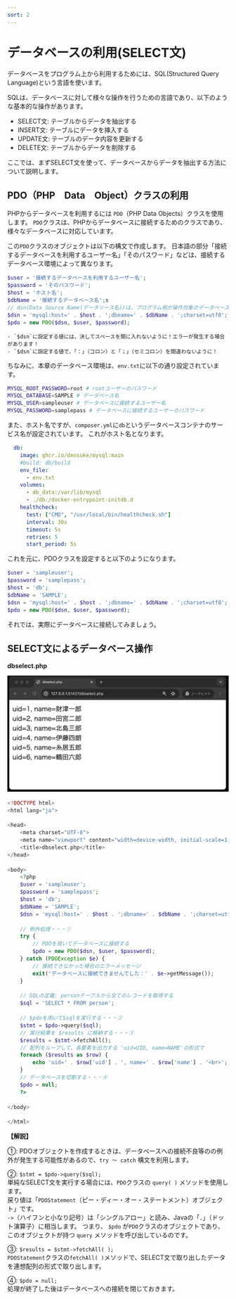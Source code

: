 ```yaml
---
sort: 2
---
```

# データベースの利用(SELECT文)

データベースをプログラム上から利用するためには、SQL(Structured Query Language)という言語を使います。

SQLは、データベースに対して様々な操作を行うための言語であり、以下のような基本的な操作があります。

- SELECT文: テーブルからデータを抽出する
- INSERT文: テーブルにデータを挿入する
- UPDATE文: テーブルのデータ内容を更新する
- DELETE文: テーブルからデータを削除する

ここでは、まずSELECT文を使って、データベースからデータを抽出する方法について説明します。

## PDO（PHP　Data　Object）クラスの利用

PHPからデータベースを利用するには `PDO`（PHP Data Objects）クラスを使用します。
`PDO`クラスは、PHPからデータベースに接続するためのクラスであり、様々なデータベースに対応しています。

この`PDO`クラスのオブジェクトは以下の構文で作成します。
日本語の部分「接続するデータベースを利用するユーザー名」「そのパスワード」などは、接続するデータベース環境によって異なります。

```php
$user = '接続するデータベースを利用するユーザー名';
$password = 'そのパスワード';
$host = 'ホスト名';
$dbName = '接続するデータベース名';s
// dsn(Data Source Name(データソース名))は、プログラム側が操作対象のデータベースを指定するための識別名
$dsn = 'mysql:host=' . $host . ';dbname=' . $dbName . ';charset=utf8'; 
$pdo = new PDO($dsn, $user, $password);
```

```tips
- `$dsn`に設定する値には、決してスペースを間に入れないように！エラーが発生する場合があります！
- `$dsn`に設定する値で、「：」（コロン）と「；」（セミコロン）を間違わないように！
```

ちなみに、本章のデータベース環境は、`env.txt`に以下の通り設定されています。

```bash
MYSQL_ROOT_PASSWORD=root # rootユーザーのパスワード
MYSQL_DATABASE=SAMPLE # データベース名
MYSQL_USER=sampleuser # データベースに接続するユーザー名    
MYSQL_PASSWORD=samplepass # データベースに接続するユーザーのパスワード
```

また、ホスト名ですが、`composer.yml`に`db`というデータベースコンテナのサービス名が設定されています。
これがホスト名となります。

```yaml
  db:
    image: ghcr.io/densuke/mysql:main
    #build: db/build
    env_file:
      - env.txt
    volumes:
      - db_data:/var/lib/mysql
      - ./db:/docker-entrypoint-initdb.d
    healthcheck:
      test: ["CMD", "/usr/local/bin/healthcheck.sh"]
      interval: 30s
      timeout: 5s
      retries: 5
      start_period: 5s
```

これを元に、PDOクラスを設定すると以下のようになります。

```php
$user = 'sampleuser';
$password = 'samplepass';
$host = 'db';
$dbName = 'SAMPLE';
$dsn = 'mysql:host=' . $host . ';dbname=' . $dbName . ';charset=utf8';
$pdo = new PDO($dsn, $user, $password);
```

それでは、実際にデータベースに接続してみましょう。

## SELECT文によるデータベース操作

**dbselect.php**

![](./images/dbselect_display.png)

```php
<!DOCTYPE html>
<html lang="ja">

<head>
    <meta charset="UTF-8">
    <meta name="viewport" content="width=device-width, initial-scale=1.0">
    <title>dbselect.php</title>
</head>

<body>
    <?php
    $user = 'sampleuser';
    $password = 'samplepass';
    $host = 'db';
    $dbName = 'SAMPLE';
    $dsn = 'mysql:host=' . $host . ';dbname=' . $dbName . ';charset=utf8';

    // 例外処理・・・①
    try {
        // PDOを用いてデータベースに接続する
        $pdo = new PDO($dsn, $user, $password);
    } catch (PDOException $e) {
        // 接続できなかった場合のエラーメッセージ
        exit('データベースに接続できませんでした：' . $e->getMessage());
    }

    // SQLの定義: personテーブルから全てのレコードを取得する
    $sql = 'SELECT * FROM person';

    // $pdoを用いて$sqlを実行する・・・②
    $stmt = $pdo->query($sql);
    // 実行結果を $results に格納する・・・③
    $results = $stmt->fetchAll();
    // 配列をループして、各要素を出力する 'uid=UID, name=NAME'の形式で
    foreach ($results as $row) {
        echo 'uid=' . $row['uid'] . ', name=' . $row['name'] . '<br>';
    }
    // データベースを切断する・・・④
    $pdo = null;
    ?>

</body>

</html>
```

**【解説】**

①: PDOオブジェクトを作成するときは、データベースへの接続不良等のの例外が発生する可能性があるので、`try ～ catch` 構文を利用します。

②: `$stmt = $pdo->query($sql);`<br>
単純なSELECT文を実行する場合には、`PDO`クラスの `query( )` メソッドを使用します。<br>
戻り値は「`PDOStatement`（ピー・ディー・オー・ステートメント）オブジェクト」です。<br>
`->`（ハイフンと小なり記号）は「シングルアロー」と読み、Javaの「．」（ドット演算子）に相当します。
つまり、 `$pdo` が`PDO`クラスのオブジェクトであり、このオブジェクトが持つ `query` メソッドを呼び出しているのです。

③: `$results = $stmt->fetchAll( );`<br>
`PDOStatement`クラスの`fetchAll( )`メソッドで、SELECT文で取り出したデータを連想配列の形式で取り出します。

④: `$pdo = null;`<br>
処理が終了した後はデータベースへの接続を閉じておきます。
